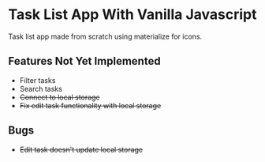 # Task List App With Vanilla Javascript

Task list app made from scratch using materialize for icons.

## Features Not Yet Implemented

- Filter tasks
- Search tasks
- ~~Connect to local storage~~
- ~~Fix edit task functionality with local storage~~

## Bugs

- ~~Edit task doesn't update local storage~~
